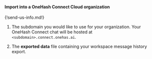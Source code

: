 #### Import into a OneHash Connect Cloud organization

{!send-us-info.md!}

1. The subdomain you would like to use for your organization. Your OneHash Connect chat will
   be hosted at `<subdomain>.connect.onehas.ai`.

1. The **exported data** file containing your workspace message history export.
